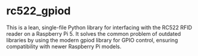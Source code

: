 # rc522_gpiod
This is a lean, single-file Python library for interfacing with the RC522 RFID reader on a Raspberry Pi 5. It solves the common problem of outdated libraries by using the modern gpiod library for GPIO control, ensuring compatibility with newer Raspberry Pi models.
